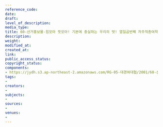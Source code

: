 ```yaml
---
reference_code: 
date: 
draft: 
level_of_description: 
media_type: 
title: 60-선거홍보물-힘모아 뜻모아! 기본에 충실하는 우리의 벗! 열일곱번째 자주적총여학생회 건설을 준비하는 장혜경·이지혜
description: 
weight: 
modified_at: 
created_at: 
link: 
public_access_status: 
copyright_status: 
components:
- https://jydh.s3.ap-northeast-2.amazonaws.com/RG-05-대경여대협/2001/60-선거홍보물-힘모아+뜻모아!+기본에+충실하는+우리의+벗!+열일곱번째+자주적총여학생회+건설을+준비하는+장혜경·이지혜.pdf
tags:
- 
creators:
- 
subjects:
- 
sources:
- 
venues:
- 
---
```

